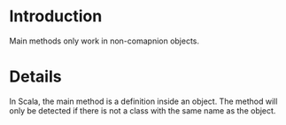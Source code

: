 # Introduction #
Main methods only work in non-comapnion objects.


# Details #

In Scala, the main method is a definition inside an object. The method will only be detected if there is not a class with the same name as the object.
